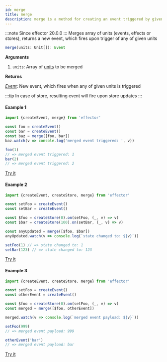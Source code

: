 ```yaml
---
id: merge
title: merge
description: merge is a method for creating an event triggered by given units
---
```


:::note
Since effector 20.0.0
:::
Merges array of units (events, effects or stores), returns a new event, which fires upon trigger of any of given units

```ts
merge(units: Unit[]): Event
```

**Arguments**

1. `units`: Array of [units](../../explanation/glossary.md#common-unit) to be merged

**Returns**

[_Event_](./Event.md): New event, which fires when any of given units is triggered

:::tip
In case of store, resulting event will fire upon store updates
:::

#### Example 1

```js
import {createEvent, merge} from 'effector'

const foo = createEvent()
const bar = createEvent()
const baz = merge([foo, bar])
baz.watch(v => console.log('merged event triggered: ', v))

foo(1)
// => merged event triggered: 1
bar(2)
// => merged event triggered: 2
```

[Try it](https://share.effector.dev/WxUgr6dZ)

#### Example 2

```js
import {createEvent, createStore, merge} from 'effector'

const setFoo = createEvent()
const setBar = createEvent()

const $foo = createStore(0).on(setFoo, (_, v) => v)
const $bar = createStore(100).on(setBar, (_, v) => v)

const anyUpdated = merge([$foo, $bar])
anyUpdated.watch(v => console.log(`state changed to: ${v}`))

setFoo(1) // => state changed to: 1
setBar(123) // => state changed to: 123
```

[Try it](https://share.effector.dev/Rp9wuRvl)

#### Example 3

```js
import {createEvent, createStore, merge} from 'effector'

const setFoo = createEvent()
const otherEvent = createEvent()

const $foo = createStore(0).on(setFoo, (_, v) => v)
const merged = merge([$foo, otherEvent])

merged.watch(v => console.log(`merged event payload: ${v}`))

setFoo(999)
// => merged event payload: 999

otherEvent('bar')
// => merged event payload: bar
```

[Try it](https://share.effector.dev/pKkiyhVQ)
